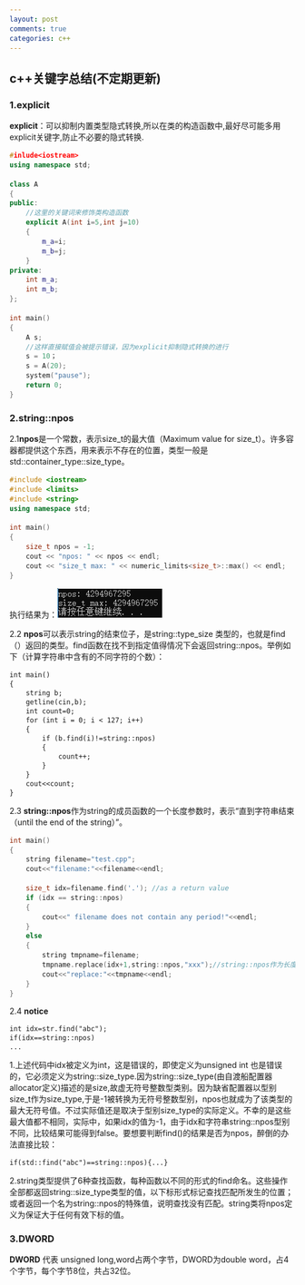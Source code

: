 ```yaml
---
layout: post
comments: true
categories: c++
---
```

## c++关键字总结(不定期更新)

### 1.explicit

**explicit**：可以抑制内置类型隐式转换,所以在类的构造函数中,最好尽可能多用explicit关键字,防止不必要的隐式转换.

~~~c++
#inlude<iostream>
using namespace std;

class A
{
public:
    //这里的关键词来修饰类构造函数
    explicit A(int i=5,int j=10)
    {
        m_a=i;
        m_b=j;
    }
private:
    int m_a;
    int m_b;
};

int main()
{
    A s;
    //这样直接赋值会被提示错误，因为explicit抑制隐式转换的进行
    s = 10；
    s = A(20);
    system("pause");
    return 0;
}
~~~

### 2.string::npos

2.1**npos**是一个常数，表示size_t的最大值（Maximum value for size_t）。许多容器都提供这个东西，用来表示不存在的位置，类型一般是std::container_type::size_type。

~~~c++
#include <iostream>    
#include <limits>    
#include <string>    
using namespace std;    
    
int main()    
{    
    size_t npos = -1;    
    cout << "npos: " << npos << endl;    
    cout << "size_t max: " << numeric_limits<size_t>::max() << endl;  
}
~~~


执行结果为：![1554866090719](https://raw.githubusercontent.com/MaoChengEr/maochenger.github.io/master/imgs/1554866090719.png)

2.2 **npos**可以表示string的结束位子，是string::type_size 类型的，也就是find（）返回的类型。find函数在找不到指定值得情况下会返回string::npos。举例如下（计算字符串中含有的不同字符的个数）：

~~~
int main()
{
    string b;
	getline(cin,b);
	int count=0;
	for (int i = 0; i < 127; i++)
	{
		if (b.find(i)!=string::npos)
		{
			count++;
		}
	}
	cout<<count;
}
~~~

2.3 **string::npos**作为string的成员函数的一个长度参数时，表示“直到字符串结束（until the end of the string）”。

~~~c++
int main()
{  
   	string filename="test.cpp";
	cout<<"filename:"<<filename<<endl;

	size_t idx=filename.find('.'); //as a return value
	if (idx == string::npos)
	{
		cout<<" filename does not contain any period!"<<endl;
	}
	else
	{
		string tmpname=filename;
		tmpname.replace(idx+1,string::npos,"xxx");//string::npos作为长度参数，表示直到字符串结束
		cout<<"replace:"<<tmpname<<endl;
	} 
}
~~~

2.4 **notice**

~~~
int idx=str.find("abc");
if(idx==string::npos)
...
~~~

1.上述代码中idx被定义为int，这是错误的，即使定义为unsigned int 也是错误的，它必须定义为string::size_type.因为string::size_type(由自渡船配置器allocator定义)描述的是size,故虚无符号整数型类别。因为缺省配置器以型别size_t作为size_type,于是-1被转换为无符号整数型别，npos也就成为了该类型的最大无符号值。不过实际值还是取决于型别size_type的实际定义。不幸的是这些最大值都不相同，实际中，如果idx的值为-1，由于idx和字符串string::npos型别不同，比较结果可能得到false。要想要判断find()的结果是否为npos，醉倒的办法直接比较：

~~~
if(std::find("abc")==string::npos){...}
~~~

2.string类型提供了6种查找函数，每种函数以不同的形式的find命名。这些操作全部都返回string::size_type类型的值，以下标形式标记查找匹配所发生的位置；或者返回一个名为string::npos的特殊值，说明查找没有匹配。string类将npos定义为保证大于任何有效下标的值。

### 3.DWORD

**DWORD** 代表 unsigned long,word占两个字节，DWORD为double word，占4个字节，每个字节8位，共占32位。

























